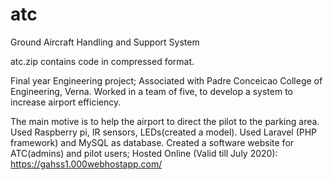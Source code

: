 # atc
Ground Aircraft Handling and Support System

atc.zip contains code in compressed format.

Final year Engineering project; Associated with Padre Conceicao College of Engineering, Verna.
Worked in a team of five, to develop a system to increase airport efficiency. 

The main motive is to help the airport to direct the pilot to the parking area. 
Used Raspberry pi, IR sensors, LEDs(created a model). Used Laravel (PHP framework) and MySQL as database. 
Created a software website for ATC(admins) and pilot users; 
Hosted Online (Valid till July 2020): https://gahss1.000webhostapp.com/

